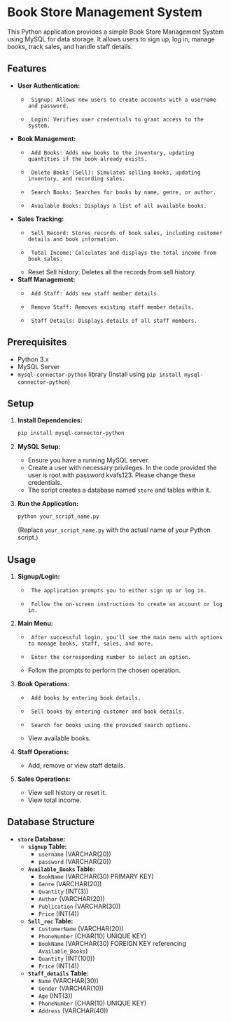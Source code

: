 # Book Store Management System

This Python application provides a simple Book Store Management System using MySQL for data storage. It allows users to sign up, log in, manage books, track sales, and handle staff details.

## Features

-   **User Authentication:**
    -      Signup: Allows new users to create accounts with a username and password.
    -      Login: Verifies user credentials to grant access to the system.
-   **Book Management:**
    -      Add Books: Adds new books to the inventory, updating quantities if the book already exists.
    -      Delete Books (Sell): Simulates selling books, updating inventory, and recording sales.
    -      Search Books: Searches for books by name, genre, or author.
    -      Available Books: Displays a list of all available books.
-   **Sales Tracking:**
    -      Sell Record: Stores records of book sales, including customer details and book information.
    -      Total Income: Calculates and displays the total income from book sales.
    -   Reset Sell history: Deletes all the records from sell history.
-   **Staff Management:**
    -      Add Staff: Adds new staff member details.
    -      Remove Staff: Removes existing staff member details.
    -      Staff Details: Displays details of all staff members.

## Prerequisites

-   Python 3.x
-   MySQL Server
-   `mysql-connector-python` library (Install using `pip install mysql-connector-python`)

## Setup

1.  **Install Dependencies:**

    ```bash
    pip install mysql-connector-python
    ```

2.  **MySQL Setup:**
    -   Ensure you have a running MySQL server.
    -   Create a user with necessary privileges. In the code provided the user is root with password kvafs123. Please change these credentials.
    -   The script creates a database named `store` and tables within it.

3.  **Run the Application:**

    ```bash
    python your_script_name.py
    ```

    (Replace `your_script_name.py` with the actual name of your Python script.)

## Usage

1.  **Signup/Login:**
    -      The application prompts you to either sign up or log in.
    -      Follow the on-screen instructions to create an account or log in.

2.  **Main Menu:**
    -      After successful login, you'll see the main menu with options to manage books, staff, sales, and more.
    -      Enter the corresponding number to select an option.
    -   Follow the prompts to perform the chosen operation.

3.  **Book Operations:**
    -      Add books by entering book details.
    -      Sell books by entering customer and book details.
    -      Search for books using the provided search options.
    -   View available books.

4.  **Staff Operations:**
    -   Add, remove or view staff details.

5.  **Sales Operations:**
    -   View sell history or reset it.
    -   View total income.

## Database Structure

-   **`store` Database:**
    -   **`signup` Table:**
        -   `username` (VARCHAR(20))
        -   `password` (VARCHAR(20))
    -   **`Available_Books` Table:**
        -   `BookName` (VARCHAR(30) PRIMARY KEY)
        -   `Genre` (VARCHAR(20))
        -   `Quantity` (INT(3))
        -   `Author` (VARCHAR(20))
        -   `Publication` (VARCHAR(30))
        -   `Price` (INT(4))
    -   **`Sell_rec` Table:**
        -   `CustomerName` (VARCHAR(20))
        -   `PhoneNumber` (CHAR(10) UNIQUE KEY)
        -   `BookName` (VARCHAR(30) FOREIGN KEY referencing `Available_Books`)
        -   `Quantity` (INT(100))
        -   `Price` (INT(4))
    -   **`Staff_details` Table:**
        -   `Name` (VARCHAR(30))
        -   `Gender` (VARCHAR(10))
        -   `Age` (INT(3))
        -   `PhoneNumber` (CHAR(10) UNIQUE KEY)
        -   `Address` (VARCHAR(40))


